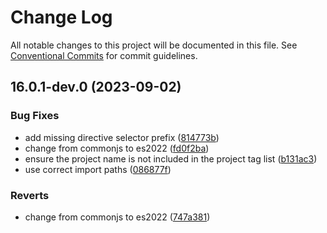 # Change Log

All notable changes to this project will be documented in this file.
See [Conventional Commits](https://conventionalcommits.org) for commit guidelines.

## 16.0.1-dev.0 (2023-09-02)

### Bug Fixes

- add missing directive selector prefix ([814773b](https://gitlab.com/rxap/packages/commit/814773b7d6de0b3001cbb10ed71ceb8a0df2746d))
- change from commonjs to es2022 ([fd0f2ba](https://gitlab.com/rxap/packages/commit/fd0f2bae24eae7c854e96f630076cd5598c30be6))
- ensure the project name is not included in the project tag list ([b131ac3](https://gitlab.com/rxap/packages/commit/b131ac3bd92b3b8799d62f15bbd30a1997d7c753))
- use correct import paths ([086877f](https://gitlab.com/rxap/packages/commit/086877f36f906603a90446061b2c3327a0b2d964))

### Reverts

- change from commonjs to es2022 ([747a381](https://gitlab.com/rxap/packages/commit/747a381a090f0a276cf363da61bb19ed0c9cb5b7))
